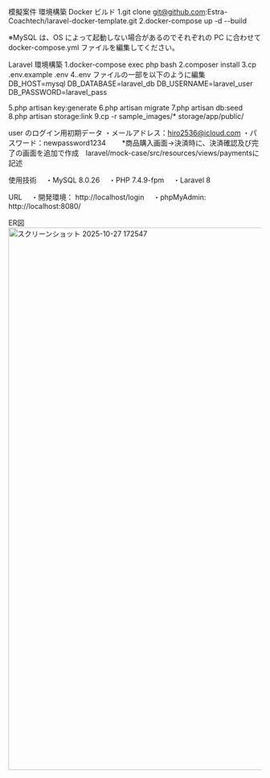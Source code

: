 模擬案件
環境構築
Docker ビルド
 1.git clone git@github.com:Estra-Coachtech/laravel-docker-template.git
 2.docker-compose up -d --build

 ※MySQL は、OS によって起動しない場合があるのでそれぞれの PC に合わせて docker-compose.yml ファイルを編集してください。

Laravel 環境構築
 1.docker-compose exec php bash
 2.composer install
 3.cp .env.example .env
 4..env ファイルの一部を以下のように編集
    DB_HOST=mysql
    DB_DATABASE=laravel_db
    DB_USERNAME=laravel_user
    DB_PASSWORD=laravel_pass

 5.php artisan key:generate
 6.php artisan migrate
 7.php artisan db:seed
 8.php artisan storage:link
 9.cp -r sample_images/* storage/app/public/

user のログイン用初期データ
 ・メールアドレス：hiro2536@icloud.com
 ・パスワード：newpassword1234
　　*商品購入画面→決済時に、決済確認及び完了の画面を追加で作成　laravel/mock-case/src/resources/views/paymentsに記述

使用技術
　・MySQL 8.0.26
　・PHP 7.4.9-fpm
　・Laravel 8

URL
　・開発環境： http://localhost/login
　・phpMyAdmin: http://localhost:8080/

ER図
<img width="1920" height="1080" alt="スクリーンショット 2025-10-27 172547" src="https://github.com/user-attachments/assets/881b79e7-8946-4716-87ff-733a8f7549af" />

　
